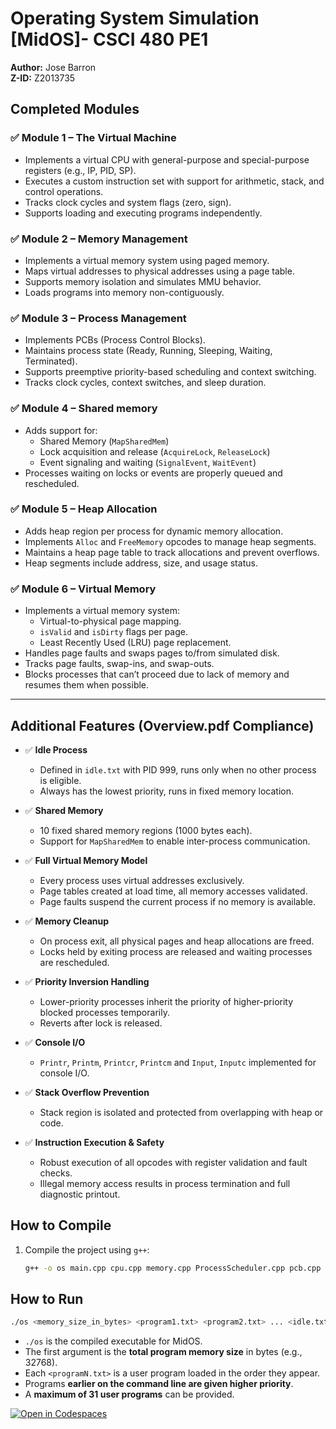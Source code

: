 # Operating System Simulation [MidOS]- CSCI 480 PE1  
**Author:** Jose Barron  
**Z-ID:** Z2013735  

## Completed Modules

### ✅ Module 1 – The Virtual Machine
- Implements a virtual CPU with general-purpose and special-purpose registers (e.g., IP, PID, SP).
- Executes a custom instruction set with support for arithmetic, stack, and control operations.
- Tracks clock cycles and system flags (zero, sign).
- Supports loading and executing programs independently.

### ✅ Module 2 – Memory Management
- Implements a virtual memory system using paged memory.
- Maps virtual addresses to physical addresses using a page table.
- Supports memory isolation and simulates MMU behavior.
- Loads programs into memory non-contiguously.

### ✅ Module 3 – Process Management
- Implements PCBs (Process Control Blocks).
- Maintains process state (Ready, Running, Sleeping, Waiting, Terminated).
- Supports preemptive priority-based scheduling and context switching.
- Tracks clock cycles, context switches, and sleep duration.

### ✅ Module 4 – Shared memory
- Adds support for:
  - Shared Memory (`MapSharedMem`)
  - Lock acquisition and release (`AcquireLock`, `ReleaseLock`)
  - Event signaling and waiting (`SignalEvent`, `WaitEvent`)
- Processes waiting on locks or events are properly queued and rescheduled.

### ✅ Module 5 – Heap Allocation 
- Adds heap region per process for dynamic memory allocation.
- Implements `Alloc` and `FreeMemory` opcodes to manage heap segments.
- Maintains a heap page table to track allocations and prevent overflows.
- Heap segments include address, size, and usage status.

### ✅ Module 6 – Virtual Memory
- Implements a virtual memory system:
  - Virtual-to-physical page mapping.
  - `isValid` and `isDirty` flags per page.
  - Least Recently Used (LRU) page replacement.
- Handles page faults and swaps pages to/from simulated disk.
- Tracks page faults, swap-ins, and swap-outs.
- Blocks processes that can’t proceed due to lack of memory and resumes them when possible.

---

## Additional Features (Overview.pdf Compliance)

- ✅ **Idle Process**
  - Defined in `idle.txt` with PID 999, runs only when no other process is eligible.
  - Always has the lowest priority, runs in fixed memory location.

- ✅ **Shared Memory**
  - 10 fixed shared memory regions (1000 bytes each).
  - Support for `MapSharedMem` to enable inter-process communication.

- ✅ **Full Virtual Memory Model**
  - Every process uses virtual addresses exclusively.
  - Page tables created at load time, all memory accesses validated.
  - Page faults suspend the current process if no memory is available.

- ✅ **Memory Cleanup**
  - On process exit, all physical pages and heap allocations are freed.
  - Locks held by exiting process are released and waiting processes are rescheduled.

- ✅ **Priority Inversion Handling**
  - Lower-priority processes inherit the priority of higher-priority blocked processes temporarily.
  - Reverts after lock is released.

- ✅ **Console I/O**
  - `Printr`, `Printm`, `Printcr`, `Printcm` and `Input`, `Inputc` implemented for console I/O.

- ✅ **Stack Overflow Prevention**
  - Stack region is isolated and protected from overlapping with heap or code.

- ✅ **Instruction Execution & Safety**
  - Robust execution of all opcodes with register validation and fault checks.
  - Illegal memory access results in process termination and full diagnostic printout.

## How to Compile
1. Compile the project using `g++`:
   ```bash
   g++ -o os main.cpp cpu.cpp memory.cpp ProcessScheduler.cpp pcb.cpp program.cpp OperatingSystem.cpp hex.cpp -std=c++17

## How to Run
```bash
./os <memory_size_in_bytes> <program1.txt> <program2.txt> ... <idle.txt>
```
- `./os` is the compiled executable for MidOS.
- The first argument is the **total program memory size** in bytes (e.g., 32768).
- Each `<programN.txt>` is a user program loaded in the order they appear.
- Programs **earlier on the command line are given higher priority**.
- A **maximum of 31 user programs** can be provided.

[![Open in Codespaces](https://classroom.github.com/assets/launch-codespace-2972f46106e565e64193e422d61a12cf1da4916b45550586e14ef0a7c637dd04.svg)](https://classroom.github.com/open-in-codespaces?assignment_repo_id=18102137)
